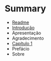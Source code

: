 # Summary

* [Readme](README.md)
* [Introdução](INTRODUCAO.md)
* Apresentação
* Agradecimento
* [Capítulo 1](CAPITULO_1.md)
* Prefácio
* Sobre

